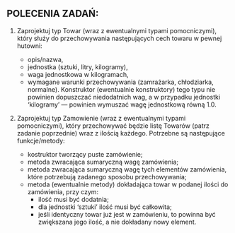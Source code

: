 ## POLECENIA ZADAŃ:

1. Zaprojektuj typ Towar (wraz z ewentualnymi typami pomocniczymi), który służy do przechowywania następujących cech towaru w pewnej hutowni:
   - opis/nazwa,
   - jednostka (sztuki, litry, kilogramy),
   - waga jednostkowa w kilogramach,
   - wymagane warunki przechowywania (zamrażarka, chłodziarka, normalne).
Konstruktor (ewentualnie konstruktory) tego typu nie powinien dopuszczać niedodatnich wag, a w przypadku jednostki ‘kilogramy’ — powinien wymuszać wagę jednostkową równą 1.0.

2. Zaprojektuj typ Zamowienie (wraz z ewentualnymi typami pomocniczymi), który przechowywać będzie listę Towarów (patrz zadanie poprzednie) wraz z ilością każdego. Potrzebne są następujące funkcje/metody:
   - kostruktor tworzący puste zamówienie;
   - metoda zwracająca sumaryczną wagę zamówienia;
   - metoda zwracająca sumaryczną wagę tych elementów zamówienia, które potrzebują zadanego sposobu przechowywania;
   - metoda (ewentualnie metody) dokładająca towar w podanej ilości do zamówienia, przy czym:
     - ilość musi być dodatnia;
     - dla jednostki ‘sztuki’ ilość musi być całkowita;
     - jeśli identyczny towar już jest w zamówieniu, to powinna być zwiększana jego ilość, a nie dokładany nowy element.
